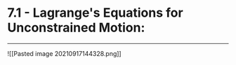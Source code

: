  # 7.1 - Lagrange's Equations for Unconstrained Motion:
 ***
 
 ![[Pasted image 20210917144328.png]]